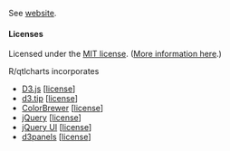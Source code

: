 See [website](http://zhenkewu.com/baker).

#### Licenses

Licensed under the [MIT license](LICENSE). ([More information here](http://en.wikipedia.org/wiki/MIT_License).)

R/qtlcharts incorporates
- [D3.js](http://d3js.org) \[[license](inst/htmlwidgets/lib/d3/LICENSE)\]
- [d3.tip](https://github.com/Caged/d3-tip) \[[license](inst/htmlwidgets/lib/d3-tip/LICENSE)\]
- [ColorBrewer](http://colorbrewer2.org) \[[license](inst/htmlwidgets/lib/colorbrewer/LICENSE)\]
- [jQuery](http://jquery.com) \[[license](inst/htmlwidgets/lib/jquery/MIT-LICENSE.txt)\]
- [jQuery UI](http://jqueryui.com/) \[[license](inst/htmlwidgets/lib/jquery-ui/LICENSE.txt)\]
- [d3panels](https://github.com/kbroman/d3panels) \[[license](inst/htmlwidgets/lib/d3panels/License.md)\]
